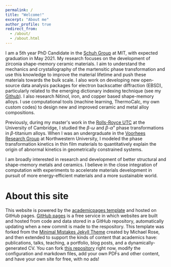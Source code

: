 ```yaml
---
permalink: /
title: "Welcome!"
excerpt: "About me"
author_profile: true
redirect_from: 
  - /about/
  - /about.html
---
```


I am a 5th year PhD Candidate in the [Schuh Group](http://schuh.mit.edu/) at MIT, with expected graduation in May 2021. My research focuses on the development of zirconia shape-memory ceramic materials. I aim to understand the mechanics and crystallography of the martensitic phase transformation and use this knowledge to improve the material lifetime and push these materials towards the bulk scale. I also work on developing new open-source data analysis packages for electron backscatter diffraction (EBSD), particularly related to the emerging dictionary indexing technique (see my [Github](https://github.com/epang22/)). I also research Nitinol, iron, and copper based shape-memory alloys. I use computational tools (machine learning, ThermoCalc, my own custom codes) to design new and improved ceramic and metal alloy compositions.

Previously, during my master's work in the [Rolls-Royce UTC](https://www.rrutc.msm.cam.ac.uk/) at the University of Cambridge, I studied the $\beta$-$\omega$ and $\beta$-$\alpha$" phase transformations in $\beta$-titanium alloys. When I was an undergraduate in the [Voorhees Research Group](https://sites.northwestern.edu/voorhees/) at Northwestern University, I modeled the phase transformation kinetics in thin film materials to quantitatively explain the origin of abnormal kinetics in geometrically constrained systems.

I am broadly interested in research and development of better structural and shape-memory metals and ceramics. I believe in the close integration of computation with experiments to accelerate materials development in pursuit of more energy-efficient materials and a more sustainable world.

About this site
======
This website is powered by the [academicpages template](https://github.com/academicpages/academicpages.github.io) and hosted on GitHub pages. [GitHub pages](https://pages.github.com) is a free service in which websites are built and hosted from code and data stored in a GitHub repository, automatically updating when a new commit is made to the respository. This template was forked from the [Minimal Mistakes Jekyll Theme](https://mmistakes.github.io/minimal-mistakes/) created by Michael Rose, and then extended to support the kinds of content that academics have: publications, talks, teaching, a portfolio, blog posts, and a dynamically-generated CV. You can fork [this repository](https://github.com/academicpages/academicpages.github.io) right now, modify the configuration and markdown files, add your own PDFs and other content, and have your own site for free, with no ads! 
